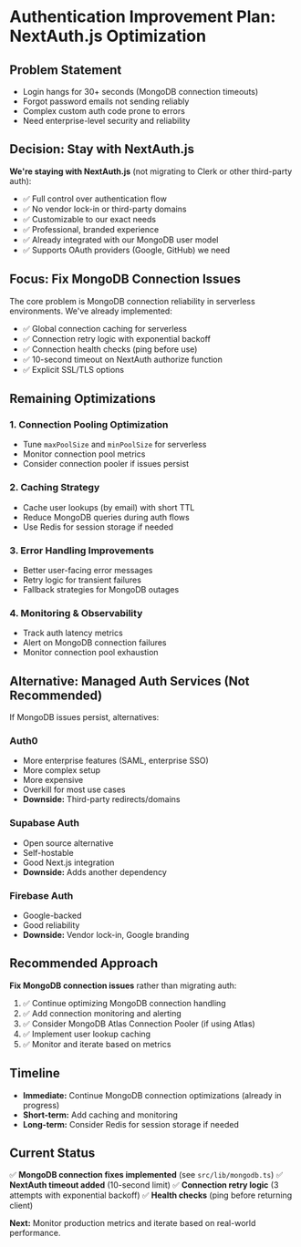 # Authentication Improvement Plan: NextAuth.js Optimization

## Problem Statement

- Login hangs for 30+ seconds (MongoDB connection timeouts)
- Forgot password emails not sending reliably
- Complex custom auth code prone to errors
- Need enterprise-level security and reliability

## Decision: Stay with NextAuth.js

**We're staying with NextAuth.js** (not migrating to Clerk or other third-party auth):

- ✅ Full control over authentication flow
- ✅ No vendor lock-in or third-party domains
- ✅ Customizable to our exact needs
- ✅ Professional, branded experience
- ✅ Already integrated with our MongoDB user model
- ✅ Supports OAuth providers (Google, GitHub) we need

## Focus: Fix MongoDB Connection Issues

The core problem is MongoDB connection reliability in serverless environments. We've already implemented:

- ✅ Global connection caching for serverless
- ✅ Connection retry logic with exponential backoff
- ✅ Connection health checks (ping before use)
- ✅ 10-second timeout on NextAuth authorize function
- ✅ Explicit SSL/TLS options

## Remaining Optimizations

### 1. Connection Pooling Optimization

- Tune `maxPoolSize` and `minPoolSize` for serverless
- Monitor connection pool metrics
- Consider connection pooler if issues persist

### 2. Caching Strategy

- Cache user lookups (by email) with short TTL
- Reduce MongoDB queries during auth flows
- Use Redis for session storage if needed

### 3. Error Handling Improvements

- Better user-facing error messages
- Retry logic for transient failures
- Fallback strategies for MongoDB outages

### 4. Monitoring & Observability

- Track auth latency metrics
- Alert on MongoDB connection failures
- Monitor connection pool exhaustion

## Alternative: Managed Auth Services (Not Recommended)

If MongoDB issues persist, alternatives:

### Auth0

- More enterprise features (SAML, enterprise SSO)
- More complex setup
- More expensive
- Overkill for most use cases
- **Downside:** Third-party redirects/domains

### Supabase Auth

- Open source alternative
- Self-hostable
- Good Next.js integration
- **Downside:** Adds another dependency

### Firebase Auth

- Google-backed
- Good reliability
- **Downside:** Vendor lock-in, Google branding

## Recommended Approach

**Fix MongoDB connection issues** rather than migrating auth:

1. ✅ Continue optimizing MongoDB connection handling
2. ✅ Add connection monitoring and alerting
3. ✅ Consider MongoDB Atlas Connection Pooler (if using Atlas)
4. ✅ Implement user lookup caching
5. ✅ Monitor and iterate based on metrics

## Timeline

- **Immediate:** Continue MongoDB connection optimizations (already in progress)
- **Short-term:** Add caching and monitoring
- **Long-term:** Consider Redis for session storage if needed

## Current Status

✅ **MongoDB connection fixes implemented** (see `src/lib/mongodb.ts`)
✅ **NextAuth timeout added** (10-second limit)
✅ **Connection retry logic** (3 attempts with exponential backoff)
✅ **Health checks** (ping before returning client)

**Next:** Monitor production metrics and iterate based on real-world performance.
